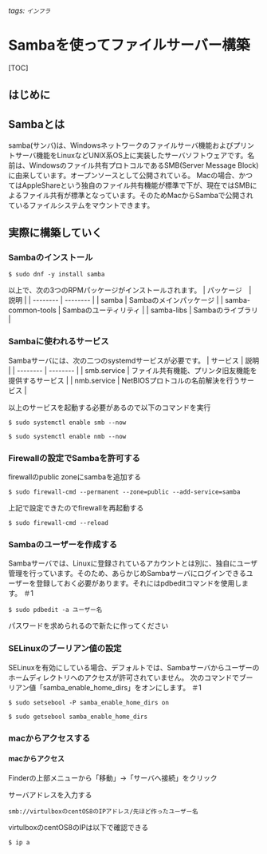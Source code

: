 ###### tags: `インフラ`

# Sambaを使ってファイルサーバー構築
[TOC]
## はじめに

## Sambaとは
samba(サンバ)は、Windowsネットワークのファイルサーバ機能およびプリントサーバ機能をLinuxなどUNIX系OS上に実装したサーバソフトウェアです。名前は、Windowsのファイル共有プロトコルであるSMB(Server Message Block)に由来しています。オープンソースとして公開されている。
Macの場合、かつてはAppleShareという独自のファイル共有機能が標準で下が、現在ではSMBによるファイル共有が標準となっています。そのためMacからSambaで公開されているファイルシステムをマウントできます。

## 実際に構築していく
### Sambaのインストール
```shell=
$ sudo dnf -y install samba
```
以上で、次の3つのRPMパッケージがインストールされます。
|  パッケージ　| 説明 |
| -------- | -------- |
| samba   | Sambaのメインパッケージ    | 
| samba-common-tools   | Sambaのユーティリティ    | 
| samba-libs   | Sambaのライブラリ    | 



### Sambaに使われるサービス
Sambaサーバには、次の二つのsystemdサービスが必要です。
| サービス | 説明 |
| -------- | -------- |
| smb.service   | ファイル共有機能、プリンタ旧友機能を提供するサービス     | 
| nmb.service   | NetBIOSプロトコルの名前解決を行うサービス    | 

以上のサービスを起動する必要があるので以下のコマンドを実行
```shell=
$ sudo systemctl enable smb --now
```
```shell=
$ sudo systemctl enable nmb --now
```
### Firewallの設定でSambaを許可する
firewallのpublic zoneにsambaを追加する
```shell=
$ sudo firewall-cmd --permanent --zone=public --add-service=samba
```
上記で設定できたのでfirewallを再起動する
```shell=
$ sudo firewall-cmd --reload
```

### Sambaのユーザーを作成する
Sambaサーバでは、Linuxに登録されているアカウントとは別に、独自にユーザ管理を行っています。そのため、あらかじめSambaサーバにログインできるユーザーを登録しておく必要があります。それにはpdbeditコマンドを使用します。
＃1
```shell=
$ sudo pdbedit -a ユーザー名　
```
パスワードを求められるので新たに作ってください

### SELinuxのブーリアン値の設定
SELinuxを有効にしている場合、デフォルトでは、Sambaサーバからユーザーのホームディレクトリへのアクセスが許可されていません。
次のコマンドでブーリアン値「samba_enable_home_dirs」をオンにします。
＃1
```shell=
$ sudo setsebool -P samba_enable_home_dirs on
```
```shell=
$ sudo getsebool samba_enable_home_dirs
```

### macからアクセスする

#### macからアクセス
Finderの上部メニューから「移動」→「サーバへ接続」をクリック

サーバアドレスを入力する
```
smb://virtulboxのcentOS8のIPアドレス/先ほど作ったユーザー名
```
virtulboxのcentOS8のIPは以下で確認できる
```shell=
$ ip a 
```


